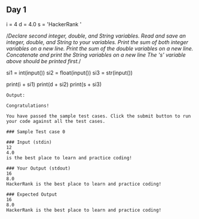 ## Day 1

i = 4
d = 4.0
s = 'HackerRank '


/*Declare second integer, double, and String variables.
Read and save an integer, double, and String to your variables.
Print the sum of both integer variables on a new line.
Print the sum of the double variables on a new line.
Concatenate and print the String variables on a new line
The 's' variable above should be printed first.*/


si1 = int(input())
si2 = float(input())
si3 = str(input())

print(i + si1)
print(d + si2)
print(s + si3)

```
Output:

Congratulations!

You have passed the sample test cases. Click the submit button to run your code against all the test cases.

### Sample Test case 0

### Input (stdin)
12
4.0
is the best place to learn and practice coding!

### Your Output (stdout)
16
8.0
HackerRank is the best place to learn and practice coding!

### Expected Output
16
8.0
HackerRank is the best place to learn and practice coding!
```
